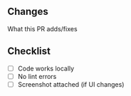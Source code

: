 ## Changes
What this PR adds/fixes

## Checklist
- [ ] Code works locally
- [ ] No lint errors  
- [ ] Screenshot attached (if UI changes)